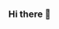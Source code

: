 ### Hi there 👋

<!--
**disco07/disco07** is a ✨ _special_ ✨ repository because its `README.md` (this file) appears on your GitHub profile.

Here are some ideas to get you started:

- 🔭 I’m currently working on ...
- 🌱 I’m currently learning ...
- 👯 I’m looking to collaborate on ...
- 🤔 I’m looking for help with ...
- 💬 Ask me about ...
- 📫 How to reach me: ...
- 😄 Pronouns: ...
- ⚡ Fun fact: ...
-->
<!--
![Anurag's GitHub stats](https://github-readme-stats.vercel.app/api?username=disco07&show_icons=true&theme=radical)
[![Top Langs](https://github-readme-stats.vercel.app/api/top-langs/?username=disco07&layout=compact&hide=python,jupyter%20notebook)](https://github.com/anuraghazra/github-readme-stats)
-->
